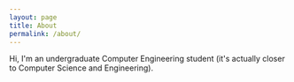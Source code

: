 ```yaml
---
layout: page
title: About
permalink: /about/
---
```


Hi, I'm an undergraduate Computer Engineering student (it's actually closer to
Computer Science and Engineering). 

